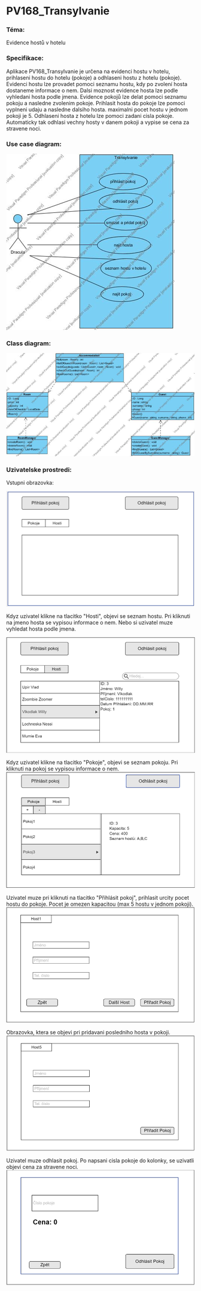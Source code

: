 # PV168_Transylvanie

### Téma:
Evidence hostů v hotelu 

### Specifikace:
Aplikace PV168_Transylvanie je určena na evidenci hostu v hotelu, prihlaseni hostu do hotelu (pokoje) a odhlaseni hostu z hotelu (pokoje). 
Evidenci hostu lze provadet pomoci seznamu hostu, kdy po zvolení hosta dostaneme informace o nem. Dalsi moznost evidence hosta lze podle vyhledani hosta podle jmena. 
Evidence pokojů lze delat pomoci seznamu pokoju a nasledne zvolenim pokoje.
Prihlasit hosta do pokoje lze pomoci vyplneni udaju a nasledne dalsiho hosta. maximalni pocet hostu v jednom pokoji je 5.
Odhlaseni hosta z hotelu lze pomoci zadani cisla pokoje. Automaticky tak odhlasi vechny hosty v danem pokoji a vypise se cena za stravene noci.


### Use case diagram:

![use](Images/Use_Case_Transylvanie.jpg "use case")

### Class diagram:

![class](Images/Class_Diagram_Transylvanie.jpg "use case")

### Uzivatelske prostredi:

Vstupni obrazovka:

![alt text](Images/uvodni_strana.png)

Kdyz uzivatel klikne na tlacitko "Hosti", objevi se seznam hostu. Pri kliknuti na jmeno hosta se vypisou informace o nem. Nebo si uzivatel muze vyhledat hosta podle jmena.

![alt text](Images/hosti.png)

Kdyz uzivatel klikne na tlacitko "Pokoje", objevi se seznam pokoju. Pri kliknuti na pokoj se vypisou informace o nem.
![alt text](Images/pokoje.png)

Uzivatel muze pri kliknuti na tlacitko "Přihlásit pokoj", prihlasit urcity pocet hostu do pokoje. Pocet je omezen kapacitou (max 5 hostu v jednom pokoji).
![alt text](Images/prihlasit.png)

Obrazovka, ktera se objevi pri pridavani posledniho hosta v pokoji.
![alt text](Images/prihlasit_5.png)

Uzivatel muze odhlasit pokoj. Po napsani cisla pokoje do kolonky, se uzivatli objevi cena za stravene noci.
![alt text](Images/odhlasit.png)



